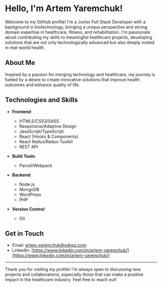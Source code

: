 # Hello, I'm Artem Yaremchuk!

Welcome to my GitHub profile! I'm a Junior Full Stack Developer with a background in biotechnology, bringing a unique perspective and strong domain expertise in healthcare, fitness, and rehabilitation. I'm passionate about contributing my skills to meaningful healthcare projects, developing solutions that are not only technologically advanced but also deeply rooted in real-world health.

## About Me

Inspired by a passion for merging technology and healthcare, my journey is fueled by a desire to create innovative solutions that improve health outcomes and enhance quality of life.

## Technologies and Skills

- **Frontend**:
  - HTML5/CSS3/SASS
  - Responsive/Adaptive Design
  - JavaScript/TypeScript
  - React (Hooks & Components)
  - React Redux/Redux Toolkit
  - REST API

- **Build Tools**:
  - Parcel/Webpack

- **Backend**:
  - Node.js
  - MongoDB
  - WordPress
  - PHP

- **Version Control**:
  - Git

## Get in Touch

- Email: [artem.yaremchuk@yahoo.com](mailto:artem.yaremchuk@yahoo.com)
- LinkedIn: [https://www.linkedin.com/in/artem-yaremchuk/](https://www.linkedin.com/in/artem-yaremchuk/)

---

Thank you for visiting my profile! I'm always open to discussing new projects and collaborations, especially those that can make a positive impact in the healthcare industry. Feel free to reach out!
